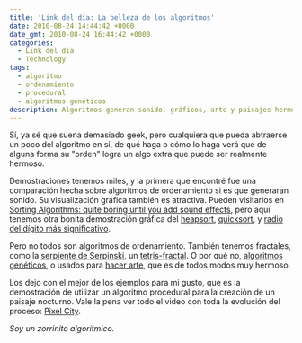 ```yaml
---
title: 'Link del día: La belleza de los algoritmos'
date: 2010-08-24 14:44:42 +0000
date_gmt: 2010-08-24 16:44:42 +0000
categories:
  - Link del día
  - Technology
tags:
  - algoritmo
  - ordenamiento
  - procedural
  - algoritmos genéticos
description: Algoritmos generan sonido, gráficos, arte y paisajes hermosos.
---
```



Sí, ya sé que suena demasiado geek, pero cualquiera que pueda abtraerse un poco del algoritmo en sí, de qué haga o cómo lo haga verá que de alguna forma su "orden" logra un algo extra que puede ser realmente hermoso.

Demostraciones tenemos miles, y la primera que encontré fue una comparación hecha sobre algoritmos de ordenamiento si es que generaran sonido. Su visualización gráfica también es atractiva. Pueden visitarlos en [Sorting Algorithms: quite boring until you add sound effects](http://www.geek.com/articles/geek-cetera/sorting-algorithms-quite-boring-until-you-add-sound-effects-20100819/), pero aquí tenemos otra bonita demostración gráfica del [heapsort](http://www.youtube.com/watch?v=PqJZEIwmbpk), [quicksort](http://www.youtube.com/watch?v=SFeyLKYGfA0), y [radio del dígito más significativo](http://www.youtube.com/watch?v=HrzcIjNbh1U).

Pero no todos son algoritmos de ordenamiento. También tenemos fractales, como la [serpiente de Serpinski](http://www.youtube.com/watch?v=LXFT-OvWVFM), un [tetris-fractal](http://www.youtube.com/watch?v=LU0x6ALK4js). O por qué no, [algoritmos genéticos](http://www.youtube.com/watch?v=kSjfYv2Gwvs), o usados para [hacer arte](http://www.youtube.com/watch?v=u09FFJSnrqc), que es de todos modos muy hermoso.

Los dejo con el mejor de los ejemplos para mi gusto, que es la demostración de utilizar un algoritmo procedural para la creación de un paisaje nocturno. Vale la pena ver todo el video con toda la evolución del proceso: [Pixel City](http://www.youtube.com/watch?v=-d2-PtK4F6Y).

_Soy un zorrinito algorítmico._
